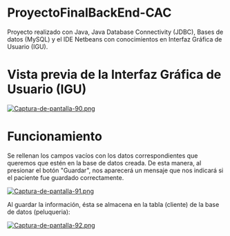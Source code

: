 # ProyectoFinalBackEnd-CAC
Proyecto realizado con Java, Java Database Connectivity (JDBC), Bases de datos (MySQL) y el IDE Netbeans con conocimientos en Interfaz Gráfica de Usuario (IGU).
# Vista previa de la Interfaz Gráfica de Usuario (IGU) 
[![Captura-de-pantalla-90.png](https://i.postimg.cc/yN1PDs8k/Captura-de-pantalla-90.png)](https://postimg.cc/YvPgVcgH)
# Funcionamiento
Se rellenan los campos vacíos con los datos correspondientes que queremos que estén en la base de datos creada. De esta manera, al presionar el botón "Guardar", nos aparecerá un mensaje que nos indicará si el paciente fue guardado correctamente.

[![Captura-de-pantalla-91.png](https://i.postimg.cc/mgw3fJyR/Captura-de-pantalla-91.png)](https://postimg.cc/mPP17dn6)

Al guardar la información, ésta se almacena en la tabla (cliente) de la base de datos (peluqueria):

[![Captura-de-pantalla-92.png](https://i.postimg.cc/BnY8C0C8/Captura-de-pantalla-92.png)](https://postimg.cc/ZWNKTX2Z)
